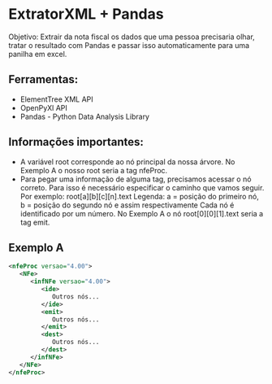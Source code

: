 # ExtratorXML + Pandas

Objetivo: Extrair da nota fiscal os dados que uma pessoa precisaria olhar, tratar o resultado com Pandas e passar isso automaticamente para uma panilha em excel.

## Ferramentas:
- ElementTree XML API
- OpenPyXl API
- Pandas - Python Data Analysis Library

## Informações importantes:
- A variável root corresponde ao nó principal da nossa árvore. No Exemplo A o nosso
root seria a tag nfeProc.
- Para pegar uma informação de alguma tag, precisamos acessar o nó correto. Para isso
é necessário especificar o caminho que vamos seguir. Por exemplo: root[a][b][c][n].text
Legenda: a = posição do primeiro nó, b = posição do segundo nó e assim respectivamente
Cada nó é identificado por um número. No Exemplo A o nó root[0][0][1].text seria a tag
emit.

## Exemplo A
```xml
<nfeProc versao="4.00">
   <NFe>
      <infNFe versao="4.00">
         <ide>
            Outros nós...
         </ide>
         <emit>
            Outros nós...
         </emit>
         <dest>
            Outros nós...
         </dest>
      </infNFe>
   </NFe>
</nfeProc>
```


